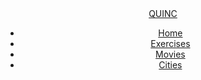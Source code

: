 <!doctype html>
<html>
  <head>
    <title>Developing Frontend and Backend</title>
      <link rel="stylesheet" type="text/css" href="index.css">
  </head>
  <body>
    <header>
      <a href="#" class="logo">QUINC</a>
      <ul>
        <li><a href="/" class="">Home</a></li>
        <li><a href="Exercises">Exercises</a></li>
        <li><a href="Movies">Movies</a></li>
        <li><a href="Cities">Cities</a></li>
      </ul>
    </header>
  </body>
</html>

